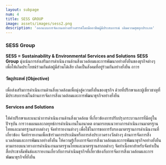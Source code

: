 ```yaml
---
layout: subpage
num: 4
title: SESS GROUP
image: assets/images/sess2.png
description: 'ออกแบบการจัดงานอย่างสร้างสรรค์โดยมืออาชีพผู้มีประสบการณ์ เติมความสุขทุกประเภท'
---
```




<section>
	<h3>SESS Group</h3>
	<b>SESS = Sustainability & Environmental Services and Solutions</b>
	<b>SESS Group</b> มุ่งเน้นการส่งเสริมการดำเนินงานด้านสิ่งแวดล้อมและการพัฒนาอย่างยั่งยืนของธุรกิจต่างๆ เพื่อให้เกิดประโยชน์ร่วมกันต่อผู้มีส่วนได้เสีย เกิดเป็นสังคมที่อยู่ร่วมกันอย่างยั่งยืน ถาวร 
</section>

<section>
	<h4>วัตถุประสงค์ (Objective)</h4>
	เพื่อส่งเสริมการดำเนินงานด้านสิ่งแวดล้อมเพื่อมุ่งสู่ความยั่งยืนของธุรกิจ ด้วยที่ปรึกษาและผู้เชี่ยวชาญที่มีประสบการณ์ในด้านการจัดการสิ่งแวดล้อมและการพัฒนาธุรกิจอย่างยั่งยืน  
	</section><section>
	<h4>Services and Solutions</h4>
	ให้คำปรึกษาและแนะนำการดำเนินงานด้านสิ่งแวดล้อม ที่เกี่ยวข้องการปรับปรุงกระบวนการที่มีอยู่ในปัจจุบัน การวางแผนและกลยุทธ์การดำเนินงานในอนาคต ตามกรอบแนวทางการดำเนินงานมาตรฐานไทยและมาตรฐานสากลต่างๆ 
	จัดทำรายงานต่างๆ เพื่อใช้ในการขอการรับรองมาตรฐานการดำเนินงานที่เกี่ยวข้อง 
	จัดทำรายงานเพื่อเข้าร่วมการประเมินหรือการส่งประกวดรางวัลต่างๆ ด้านการจัดการสิ่งแวดล้อมและการพัฒนาอย่างยั่งยืน
	ให้ความรู้เรื่องการจัดการสิ่งแวดล้อมและการพัฒนาธุรกิจอย่างยั่งยืนตามกรอบแนวทางการดำเนินงานมาตรฐานไทยและมาตรฐานสากลต่างๆ 
	จัดทำเนื้อหาสำหรับจัดทำเป็นสื่อประชาสัมพันธ์และรายงานเกี่ยวกับการดำเนินธุรกิจที่เกี่ยวข้องกับการจัดการสิ่งแวดล้อมและการพัฒนาธุรกิจที่ยั่งยืน 
</section>